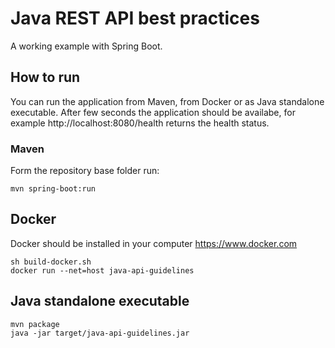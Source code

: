 # Java REST API best practices

A working example with Spring Boot.

## How to run
You can run the application from Maven, from Docker or as Java standalone executable. After few seconds the application should be availabe, for example http://localhost:8080/health returns the health status.

### Maven
Form the repository base folder run:
```
mvn spring-boot:run
```

## Docker
Docker should be installed in your computer https://www.docker.com
```
sh build-docker.sh
docker run --net=host java-api-guidelines
```

## Java standalone executable
```
mvn package
java -jar target/java-api-guidelines.jar
```

